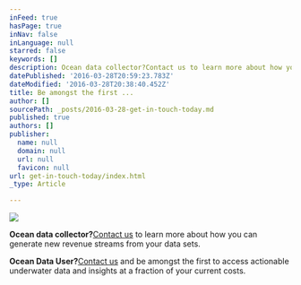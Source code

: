 ```yaml
---
inFeed: true
hasPage: true
inNav: false
inLanguage: null
starred: false
keywords: []
description: Ocean data collector?Contact us to learn more about how you can generate new revenue streams from your data sets.
datePublished: '2016-03-28T20:59:23.783Z'
dateModified: '2016-03-28T20:38:40.452Z'
title: Be amongst the first ...
author: []
sourcePath: _posts/2016-03-28-get-in-touch-today.md
published: true
authors: []
publisher:
  name: null
  domain: null
  url: null
  favicon: null
url: get-in-touch-today/index.html
_type: Article

---
```

![](https://the-grid-user-content.s3-us-west-2.amazonaws.com/33edbeda-c38d-433b-94ab-40e59d2044a6.jpg)

**Ocean data collector?**[Contact us][0] to learn more about how you can generate new revenue streams from your data sets.

**Ocean Data User?**[Contact us][0] and be amongst the first to access actionable underwater data and insights at a fraction of your current costs.

[0]: carsten@moonwalk.me